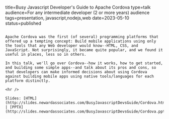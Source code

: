 title=Busy Javascript Developer's Guide to Apache Cordova
type=talk
audience=For any intermediate developer (2 or more years) audience
tags=presentation, javascript,nodejs,web
date=2023-05-10
status=published
~~~~~~

Apache Cordova was the first (of several) programming platforms that offered up a tempting concept: Build mobile applications using only the tools that any Web developer would know--HTML, CSS, and JavaScript. Not surprisingly, it became quite popular, and we found it useful in places, less so in others.

In this talk, we'll go over Cordova--how it works, how to get started, and building some simple apps--and talk about its pros and cons, so that developers can make informed decisions about using Cordova against building mobile apps using native tools/languages for each platform distinctly.
    
<hr />

Slides: [HTML](http://slides.newardassociates.com/BusyJavascriptDevsGuide/Cordova.html) | [PPTX](http://slides.newardassociates.com/BusyJavascriptDevsGuide/Cordova.pptx)
